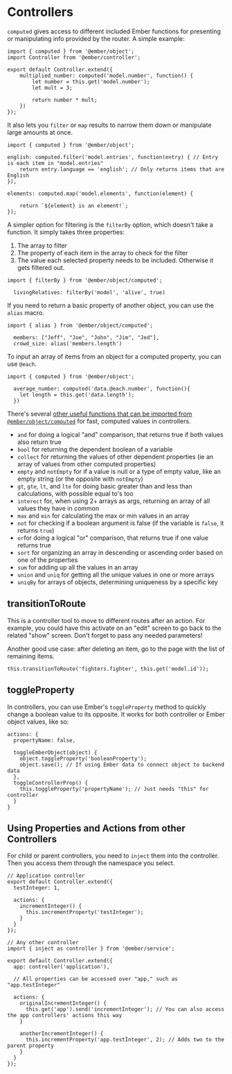# Controllers

`computed` gives access to different included Ember functions for presenting or manipulating info provided by the router. A simple example:

```
import { computed } from '@ember/object';
import Controller from '@ember/controller';

export default Controller.extend({
    multiplied_number: computed('model.number', function() {
        let number = this.get('model.number');
        let mult = 3;

        return number * mult;
    })
});
```

It also lets you `filter` or `map` results to narrow them down or manipulate large amounts at once.

```
import { computed } from '@ember/object';

english: computed.filter('model.entries', function(entry) { // Entry is each item in "model.entries"
    return entry.language == 'english'; // Only returns items that are English
}),

elements: computed.map('model.elements', function(element) {

    return `${element} is an element!`;
});
```

A simpler option for filtering is the `filterBy` option, which doesn't take a function. It simply takes three properties:

1. The array to filter
2. The property of each item in the array to check for the filter
3. The value each selected property needs to be included. Otherwise it gets filtered out.

```
import { filterBy } from '@ember/object/computed';

  livingRelatives: filterBy('model', 'alive', true)
```

If you need to return a basic property of another object, you can use the `alias` macro.

```
import { alias } from '@ember/object/computed';

  members: ["Jeff", "Joe", "John", "Jim", "Jed"],
  crowd_size: alias('members.length')
```

To input an array of items from an object for a computed property, you can use `@each`.

```
import { computed } from '@ember/object';

  average_number: computed('data.@each.number', function(){
    let length = this.get('data.length');
  })
```

There's several [other useful functions that can be imported from `@ember/object/computed`](https://emberjs.com/api/ember/release/modules/@ember%2Fobject) for fast, computed values in controllers.

* `and` for doing a logical "and" comparison, that returns true if both values also return true
* `bool` for returning the dependent boolean of a variable
* `collect` for returning the values of other dependent properties (ie an array of values from other computed properties)
* `empty` and `notEmpty` for if a value is null or a type of empty value, like an empty string (or the opposite with `notEmpty`)
* `gt`, `gte`, `lt`, and `lte` for doing basic greater than and less than calculations, with possible equal to's too
* `interect` for, when using 2+ arrays as args, returning an array of all values they have in common
* `max` and `min` for calculating the max or min values in an array
* `not` for checking if a boolean argument is false (if the variable is `false`, it returns `true`)
* `or`for doing a logical "or" comparison, that returns true if one value returns true
* `sort` for organizing an array in descending or ascending order based on one of the properties
* `sum` for adding up all the values in an array
* `union` and `uniq` for getting all the unique values in one or more arrays
* `uniqBy` for arrays of objects, determining uniqueness by a specific key

## transitionToRoute

This is a controller tool to move to different routes after an action. For example, you could have this activate on an "edit" screen to go back to the related "show" screen. Don't forget to pass any needed parameters!

Another good use case: after deleting an item, go to the page with the list of remaining items.

```
this.transitionToRoute('fighters.fighter', this.get('model.id'));
```

## toggleProperty

In controllers, you can use Ember's `toggleProperty` method to quickly change a boolean value to its opposite. It works for both controller or Ember object values, like so:

```
actions: {
  propertyName: false,

  toggleEmberObject(object) {
    object.toggleProperty('booleanProperty');
    object.save(); // If using Ember data to connect object to backend data
  },
  toggleControllerProp() {
    this.toggleProperty('propertyName'); // Just needs "this" for controller
  }
}
```

## Using Properties and Actions from other Controllers

For child or parent controllers, you need to `inject` them into the controller. Then you access them through the namespace you select.

```
// Application controller
export default Controller.extend({
  testInteger: 1,

  actions: {
    incrementInteger() {
      this.incrementProperty('testInteger');
    }
  }
});

// Any other controller
import { inject as controller } from '@ember/service';

export default Controller.extend({
  app: controller('application'),

  // All properties can be accessed over "app," such as "app.testInteger"

  actions: {
    originalIncrementInteger() {
      this.get('app').send('incrementInteger'); // You can also access the app controllers' actions this way
    }

    anotherIncrementInteger() {
      this.incrementProperty('app.testInteger', 2); // Adds two to the parent property
    }
  }
});
```
